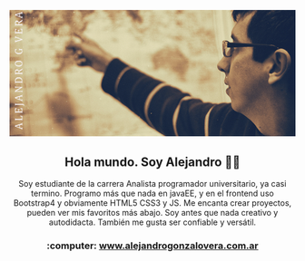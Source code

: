 ![imagen de portada Github](portadaGithub.png)

<h2 align="center">Hola mundo. Soy Alejandro 👋🤓</h2>
<p align="center">Soy estudiante de la carrera Analista programador universitario, ya casi termino. Programo más que nada en javaEE, y en el frontend uso Bootstrap4 y obviamente HTML5 CSS3 y JS. Me encanta crear proyectos, pueden ver mis favoritos más abajo. Soy antes que nada creativo y autodidacta. También me gusta ser confiable y versátil.</p>
  <h3 align="center">:computer: <a href="https://alejandrogonzalovera.com.ar/" target="_blank">www.alejandrogonzalovera.com.ar</a></h3>
<!--
**AlexielArdilla/AlexielArdilla** is a ✨ _special_ ✨ repository because its `README.md` (this file) appears on your GitHub profile.

Here are some ideas to get you started:

- 🔭 I’m currently working on ...
- 🌱 I’m currently learning ...
- 👯 I’m looking to collaborate on ...
- 🤔 I’m looking for help with ...
- 💬 Ask me about ...
- 📫 How to reach me: ...
- 😄 Pronouns: ...
- ⚡ Fun fact: ...
-->
